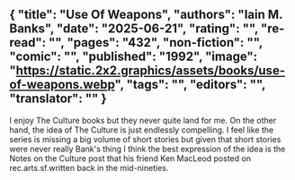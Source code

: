 {
 "title": "Use Of Weapons",
 "authors": "Iain M. Banks",
 "date": "2025-06-21",
 "rating": "",
 "re-read": "",
 "pages": "432",
 "non-fiction": "",
 "comic": "",
 "published": "1992",
 "image": "https://static.2x2.graphics/assets/books/use-of-weapons.webp",
 "tags": "",
 "editors": "",
 "translator": ""
}
---

I enjoy The Culture books but they never quite land for me. On the other hand, the idea of The Culture is just endlessly compelling. I feel like the series is missing a big volume of short stories but given that short stories were never really Bank's thing I think the best expression of the idea is the Notes on the Culture post that his friend Ken MacLeod posted on rec.arts.sf.written back in the mid-nineties.
